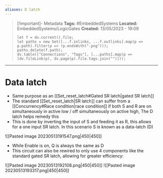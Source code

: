 ```yaml
---
aliases: D latch
---
```

> [!important]- Metadata
> **Tags:** #EmbeddedSystems 
> **Located:** EmbeddedSystems/LogicGates
> **Created:** 13/05/2023 - 19:09
> ```dataviewjs
> let f = dv.current().file;
> let paths = new Set([...f.inlinks, ...f.outlinks].map(p => p.path).filter(p => !p.endsWith(".png")));
> paths.delete(f.path);
> dv.table(["Connections", "Tags"], [...paths].map(p => [dv.fileLink(p), dv.page(p).file.tags.join("")]));
> ```

___
# Data latch
- Same purpose as an [[Set_reset_latch#Gated SR latch|gated SR latch]]
- The standard [[Set_reset_latch|SR latch]] can suffer from a [[Concurrency#Race condition|race condition]] if both S and R are on simultaneously in active low / off simultaneously on active high, The D latch helps remedy this
- This is done by inverting the input of S and feeding it as R, this allows for a one input SR latch. In this scenario S is known as a data-latch (D)

![[Pasted image 20230513191547.png|450|450]]
- While Enable is on, Q is always the same as D
- This circuit can also be rewired to only use 4 components like the standard gated SR latch, allowing for greater efficiency:

![[Pasted image 20230513192108.png|450|450]]
![[Pasted image 20230513193317.png|450|450]]